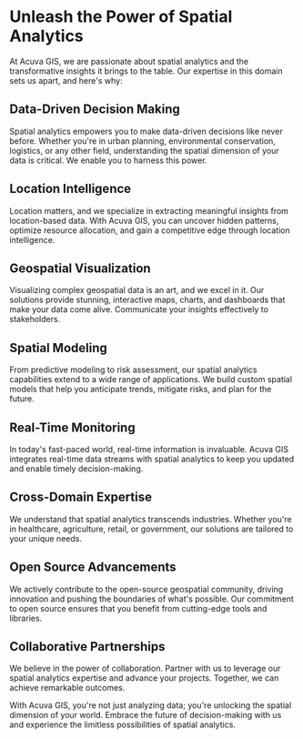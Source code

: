 # Unleash the Power of Spatial Analytics

At Acuva GIS, we are passionate about spatial analytics and the transformative insights it brings to the table. Our expertise in this domain sets us apart, and here's why:

## Data-Driven Decision Making

Spatial analytics empowers you to make data-driven decisions like never before. Whether you're in urban planning, environmental conservation, logistics, or any other field, understanding the spatial dimension of your data is critical. We enable you to harness this power.

## Location Intelligence

Location matters, and we specialize in extracting meaningful insights from location-based data. With Acuva GIS, you can uncover hidden patterns, optimize resource allocation, and gain a competitive edge through location intelligence.

## Geospatial Visualization

Visualizing complex geospatial data is an art, and we excel in it. Our solutions provide stunning, interactive maps, charts, and dashboards that make your data come alive. Communicate your insights effectively to stakeholders.

## Spatial Modeling

From predictive modeling to risk assessment, our spatial analytics capabilities extend to a wide range of applications. We build custom spatial models that help you anticipate trends, mitigate risks, and plan for the future.

## Real-Time Monitoring

In today's fast-paced world, real-time information is invaluable. Acuva GIS integrates real-time data streams with spatial analytics to keep you updated and enable timely decision-making.

## Cross-Domain Expertise

We understand that spatial analytics transcends industries. Whether you're in healthcare, agriculture, retail, or government, our solutions are tailored to your unique needs.

## Open Source Advancements

We actively contribute to the open-source geospatial community, driving innovation and pushing the boundaries of what's possible. Our commitment to open source ensures that you benefit from cutting-edge tools and libraries.

## Collaborative Partnerships

We believe in the power of collaboration. Partner with us to leverage our spatial analytics expertise and advance your projects. Together, we can achieve remarkable outcomes.

With Acuva GIS, you're not just analyzing data; you're unlocking the spatial dimension of your world. Embrace the future of decision-making with us and experience the limitless possibilities of spatial analytics.
